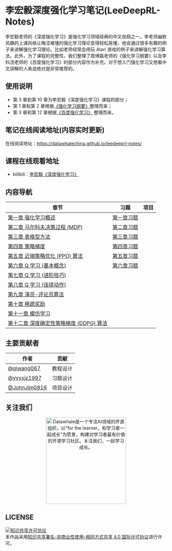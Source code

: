 # 李宏毅深度强化学习笔记(LeeDeepRL-Notes)

李宏毅老师的《深度强化学习》是强化学习领域经典的中文视频之一。李老师幽默风趣的上课风格让晦涩难懂的强化学习理论变得轻松易懂，他会通过很多有趣的例子来讲解强化学习理论。比如老师经常会用玩 Atari 游戏的例子来讲解强化学习算法。此外，为了课程的完整性，我们整理了周博磊老师的《强化学习纲要》以及李科浇老师的《百度强化学习》的部分内容作为补充。对于想入门强化学习又想看中文讲解的人来说绝对是非常推荐的。

## 使用说明

* 第 3 章到第 10 章为李宏毅《深度强化学习》课程的部分；
* 第 1 章和第 2 章根据[《强化学习纲要》](https://github.com/zhoubolei/introRL)整理而来；
* 第 3 章和第 12 章根据[《百度强化学习》](https://aistudio.baidu.com/aistudio/education/group/info/1335) 整理而来。


## 笔记在线阅读地址(内容实时更新)
在线阅读地址：https://datawhalechina.github.io/leedeeprl-notes/

## 课程在线观看地址
- bilibili：[李宏毅《深度强化学习》](https://www.bilibili.com/video/BV1MW411w79n)

## 内容导航
| 章节 | 习题 | 项目 |
|------|------|------|
|[第一章 强化学习概述](https://datawhalechina.github.io/leedeeprl-notes/#/chapter1/chapter1) |   [第一章习题](https://datawhalechina.github.io/leedeeprl-notes/#/chapter1/chapter1_questions&keywords)   |      |
|[第二章 马尔科夫决策过程 (MDP)](https://datawhalechina.github.io/leedeeprl-notes/#/chapter2/chapter2)      |   [第二章习题](https://datawhalechina.github.io/leedeeprl-notes/#/chapter2/chapter2_questions&keywords)    |      |
|[第三章 表格型方法](https://datawhalechina.github.io/leedeeprl-notes/#/chapter3/chapter3) |   [第三章习题](https://datawhalechina.github.io/leedeeprl-notes/#/chapter3/chapter3_questions&keywords)    |      |
|[第四章 策略梯度](https://datawhalechina.github.io/leedeeprl-notes/#/chapter4/chapter4) |   [第四章习题](https://datawhalechina.github.io/leedeeprl-notes/#/chapter4/chapter4_questions&keywords)    |      |
|[第五章 近端策略优化 (PPO) 算法](https://datawhalechina.github.io/leedeeprl-notes/#/chapter5/chapter5) |    [第五章习题](https://datawhalechina.github.io/leedeeprl-notes/#/chapter5/chapter5_questions&keywords)   |      |
| [第六章 Q 学习 (基本概念)](https://datawhalechina.github.io/leedeeprl-notes/#/chapter6/chapter6)| [第六章习题](https://datawhalechina.github.io/leedeeprl-notes/#/chapter6/chapter6_questions&keywords)     |      |
|[第七章 Q 学习 (进阶技巧)](https://datawhalechina.github.io/leedeeprl-notes/#/chapter7/chapter7) |      |      |
|[第八章 Q 学习 (连续动作)](https://datawhalechina.github.io/leedeeprl-notes/#/chapter8/chapter8) |       |      |
|[第九章 演员-评论员算法](https://datawhalechina.github.io/leedeeprl-notes/#/chapter9/chapter9) |       |      |
|[第十章 稀疏奖励](https://datawhalechina.github.io/leedeeprl-notes/#/chapter10/chapter10) |      |      |
|[第十一章 模仿学习](https://datawhalechina.github.io/leedeeprl-notes/#/chapter11/chapter11) |      |      |
|[第十二章 深度确定性策略梯度 (DDPG) 算法](https://datawhalechina.github.io/leedeeprl-notes/#/chapter12/chapter12) |      |      |
## 主要贡献者

| 作者 | 贡献 |
|------|------|
|   [@qiwang067](https://github.com/qiwang067)   | 教程设计 |
|   [@yyysjz1997](https://github.com/yyysjz1997)   |   习题设计   |
|  [@JohnJim0816](https://github.com/JohnJim0816)    |  项目设计|

## 关注我们

<div align=center><img src="https://raw.githubusercontent.com/datawhalechina/pumpkin-book/master/res/qrcode.jpeg" width = "250" height = "270" alt="Datawhale是一个专注AI领域的开源组织，以“for the learner，和学习者一起成长”为愿景，构建对学习者最有价值的开源学习社区。关注我们，一起学习成长。"></div>

## LICENSE
<a rel="license" href="http://creativecommons.org/licenses/by-nc-sa/4.0/"><img alt="知识共享许可协议" style="border-width:0" src="https://img.shields.io/badge/license-CC%20BY--NC--SA%204.0-lightgrey" /></a><br />本作品采用<a rel="license" href="http://creativecommons.org/licenses/by-nc-sa/4.0/">知识共享署名-非商业性使用-相同方式共享 4.0 国际许可协议</a>进行许可。

